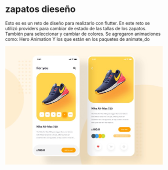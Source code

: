 # zapatos dieseño

Esto es es un reto de diseño para realizarlo con flutter.
En este reto se utilizó providers para cambiar de estado de las tallas de los zapatos. También para seleccionar y cambiar de colores. 
Se agregaron animaciones como:
Hero Animation
Y los que están en los paquetes de animate_do


![alt text](https://raw.githubusercontent.com/KitanoR/reto-zapato-flutter/master/assets/idea.jpg)
